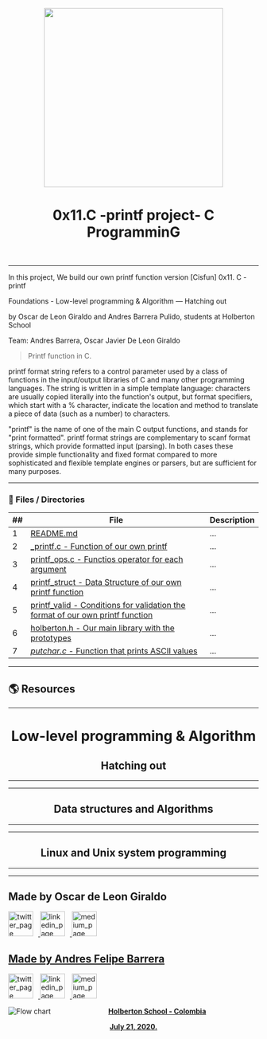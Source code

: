 <p align="center">
  <img src="https://www.holbertonschool.com/holberton-logo.png" width="360"/>
 <h1 align="center">0x11.C -printf project- C ProgramminG</h1>
 <br>
 <p align="center">
 </p>
</p>

--- 
In this project, We build  our own printf function version  [Cisfun]
0x11. C - printf

Foundations - Low-level programming & Algorithm ― Hatching out

by Oscar de Leon Giraldo and Andres Barrera Pulido, students at Holberton School

Team: Andres Barrera, Oscar Javier De Leon Giraldo 


> Printf function in C.

printf format string refers to a control parameter used by a class of functions in the input/output libraries of C and many other programming languages. The string is written in a simple template language: characters are usually copied literally into the function's output, but format specifiers, which start with a % character, indicate the location and method to translate a piece of data (such as a number) to characters.

"printf" is the name of one of the main C output functions, and stands for "print formatted". printf format strings are complementary to scanf format strings, which provide formatted input (parsing). In both cases these provide simple functionality and fixed format compared to more sophisticated and flexible template engines or parsers, but are sufficient for many purposes.


---
### :file_folder: Files / Directories 

##|File|Description
---|---|---
1|[README.md](./README.md)|...
2|[_printf.c - Function of our own printf ](./0x00-hello_world)|...
3|[printf_ops.c - Functios operator for each argument](./0x01-variables_if_else_while)|...
4|[printf_struct - Data Structure of our own printf function ](./0x02-functions_nested_loops)|...
5|[printf_valid - Conditions for validation the format of our own printf function ](./0x03._debugging )|...
6|[holberton.h - Our main library with the prototypes ](./0x00-vagrant)|...
7|[_putchar.c_ - Function that prints ASCII values ](./0x05-pointers_arrays_strings)|...
---
## :earth_americas: Resources  
---

<h1 align="center">Low-level programming & Algorithm </h1>

<h2 align="center">Hatching out </h2>

---
---

<h2 align="center">Data structures and Algorithms </h2>

---
---

<h2 align="center">Linux and Unix system programming </h2>

---
---
<p align="left">
    <h2 align="left">Made by Oscar de Leon Giraldo </h2>
      <p align="left">
	   </a>
		<p align="left">
        <a href="https://twitter.com/oscardeleon95" target="_blank">
            <img alt="twitter_page" src="https://github.com/gedafu/readme-template/blob/master/images/twitter.png" style="float: center; margin-right: 10px" height="50" width="50">
        </a>
        <a href="https://www.linkedin.com/in/oscar-javier-de-le%C3%B3n-giraldo-aa712515b/" target="_blank">
            <img alt="linkedin_page" src="https://github.com/gedafu/readme-template/blob/master/images/linkedin.png" style="float: center; margin-right: 10px" height="50"  width="50">
        </a>
        <a href="https://medium.com/@1839" target="_blank">
            <img alt="medium_page" src="https://github.com/gedafu/readme-template/blob/master/images/medium.png" style="float: center; margin-right: 10px" height="50" width="50">
			<h2 align="left">Made by Andres Felipe Barrera</h2>
			<p align="left">
			</a>
			<p align="left">
        <a href="https://twitter.com/codesectest" target="_blank">
            <img alt="twitter_page" src="https://github.com/gedafu/readme-template/blob/master/images/twitter.png" style="float: center; margin-right: 10px" height="50" width="50">
        </a>
        <a href="https://www.linkedin.com/in/andresbpulido/" target="_blank">
            <img alt="linkedin_page" src="https://github.com/gedafu/readme-template/blob/master/images/linkedin.png" style="float: center; margin-right: 10px" height="50"  width="50">
        </a>
        <a href="https://medium.com/@andres.bpulido" target="_blank">
            <img alt="medium_page" src="https://github.com/gedafu/readme-template/blob/master/images/medium.png" style="float: center; margin-right: 10px" height="50" width="50">
</p>

<p align="center">
   <img src="https://www.holbertonschool.com/holberton-logo.png"
     alt="Flow chart"
     style="float: left; margin-right: 10px;">
</p>
<p align="center">
<b>Holberton School - Colombia<b><br>
</p>
<p align="center">
<b>July 21, 2020.<b>
</p>